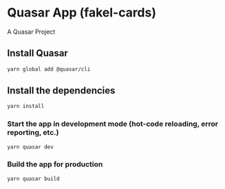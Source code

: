 # Quasar App (fakel-cards)

A Quasar Project

## Install Quasar
```bash
yarn global add @quasar/cli
```

## Install the dependencies
```bash
yarn install
```

### Start the app in development mode (hot-code reloading, error reporting, etc.)
```bash
yarn quasar dev
```

### Build the app for production
```bash
yarn quasar build
```
